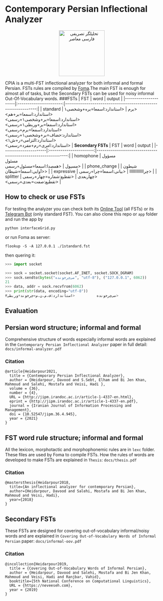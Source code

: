 <p align="center">
  
# Contemporary Persian Inflectional Analyzer  
  
</p>
<p align="center">
  <img src="https://github.com/lingwndr/cpia/blob/master/icon.jfif?raw=true" alt="تحلیلگر تصریفی فارسی معاصر" width="150"/>
</p>

CPIA is a multi-FST inflectional analyzer for both informal and formal Persian. FSTs rules are compiled by [Foma](https://fomafst.github.io/).The main FST is enough for almost all of tasks, but the Secondary FSTs can be used for noisy informal Out-Of-Vocabulary words.
###FSTs
| FST                  |           word          |                                                         output |
|----------------------|:-----------------------:|---------------------------------------------------------------:|
| standard             |           برم           | <استاندارد:اسمعا=بره+وشخصی۱><br><استاندارد:اسمعا=بر+هم><br><استاندارد:اسمعا=بر+وشخصی۱+رسمی><br><استاندارد:اسمعا=بر+وربطی۱+رسمی><br><استاندارد:اسمعا=برم+رسمی><br><استاندارد:حضاف=بر+وشخصی۱+رسمی><br><استاندارد:التزامی=ر+ش۱><br><استاندارد:امری=رم+مفرد+رسمی> |
**Secondary FSTs**
| FST                  |           word          |                                                         output |
|----------------------|:-----------------------:|---------------------------------------------------------------:|
| homophone            | مسؤول<br>مسئول<br>مسیول |                                       <همصدا:اسمعا=مسئول+رسمی> |
| phone_change                |          شیطون          |                                            <آوایی:اسمعا=شیطان> |
| expressive           | چراااااااااااا |                                         <بیانی:اسمعا=چرا+رسمی> |
| splitter             |         چهاربعدی        |               <تقطیع:شماره=چهار+رسمی><br><تقطیع:صفت=بعدی+رسمی> |

## How to check or use FSTs
For testing the analyzer you can check both its [Online Tool](https://infarsi.herokuapp.com/) (all FSTs) or
its [Telegram Bot](https://t.me/infarsi_bot) (only standard FST). You can also clone this repo or `app` folder and run the app by
```batch
python interfaceGrid.py
```
or run Foma as server:
```shell
flookup -S -A 127.0.0.1 ./1standard.fst
```
then quering it:
```python
>>> import socket

>>> sock = socket.socket(socket.AF_INET, socket.SOCK_DGRAM)
>>> sock.sendto(bytes("می‌چرخونده", "utf-8"), ("127.0.0.1", 6062))
21
>>> data, addr = sock.recvfrom(6062)
>>> print(str(data, encoding="utf-8"))
می‌چرخونده 	       	<استاندارد:ف.م.ن.م=چرخوند+وربطی۳>
```

## Evaluation

## Persian word structure; informal and formal
Comprehensive structure of words especially informal words are explained in the `Contemporary Persian Inflectional Analyzer` paper in full detail: `docs/informal-analyzer.pdf`
### Citation
```
@article{Heidarpour2021, 
  title = {Contemporary Persian Inflectional Analyzer}, 
  author = {Heidarpour, Davood and S.Sebt, Elham and Bi Jen Khan, Mahmoud and Salehi, Mostafa and Veisi, Hadi },  
  volume = {36}, 
  number = {4},  
  URL = {http://jipm.irandoc.ac.ir/article-1-4337-en.html},  
  eprint = {http://jipm.irandoc.ac.ir/article-1-4337-en.pdf},  
  journal = {Iranian Journal of Information Processing and Management},   
  doi = {10.52547/jipm.36.4.945},  
  year = {2021}  
}
```
## FST word rule structure; informal and formal
All the lexicon, morphotactic and morphophonemic rules are in `lexc` folder. These files are used by Foma to compile FSTs.
How the rules of words are developed to make FSTs are explained in `Thesis`: `docs/thesis.pdf`
### Citation
```
@mastersthesis{Heidarpour2018,
  title={An inflectional analyzer for contemporary Persian},
  author={Heidarpour, Davood and Salehi, Mostafa and Bi Jen Khan, Mahmoud and Veisi, Hadi},
  year={2018}
} 
```
## Secondary FSTs
These FSTs are designed for covering out-of-vocabulary informal/noisy words and are explained in `Covering Out-of-Vocabulary Words of Informal Persian` paper: `docs/informal-oov.pdf`
### Citation
```
@incollection{Heidarpour2019, 
  title = {Covering Out-of-Vocabulary Words of Informal Persian}, 
  author = {Heidarpour, Davood and Salehi, Mostafa and Bi Jen Khan, Mahmoud and Veisi, Hadi and Ranjbar, Vahid},  
  booktitle={5th National Conference on Computational Linguistics},
  URL = {https://neveeseh.com},  
  year = {2019}  
}
```
